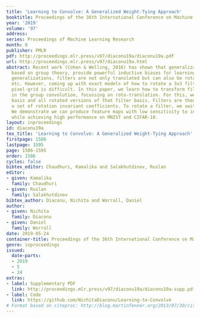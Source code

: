 ```yaml
---
title: 'Learning to Convolve: A Generalized Weight-Tying Approach'
booktitle: Proceedings of the 36th International Conference on Machine Learning
year: '2019'
volume: '97'
address: 
series: Proceedings of Machine Learning Research
month: 0
publisher: PMLR
pdf: http://proceedings.mlr.press/v97/diaconu19a/diaconu19a.pdf
url: http://proceedings.mlr.press/v97/diaconu19a.html
abstract: Recent work (Cohen & Welling, 2016) has shown that generalizations of convolutions,
  based on group theory, provide powerful inductive biases for learning. In these
  generalizations, filters are not only translated but can also be rotated, flipped,
  etc. However, coming up with exact models of how to rotate a 3x3 filter on a square
  pixel-grid is difficult. In this paper, we learn how to transform filters for use
  in the group convolution, focussing on roto-translation. For this, we learn a filter
  basis and all rotated versions of that filter basis. Filters are then encoded by
  a set of rotation invariant coefficients. To rotate a filter, we switch the basis.
  We demonstrate we can produce feature maps with low sensitivity to input rotations,
  while achieving high performance on MNIST and CIFAR-10.
layout: inproceedings
id: diaconu19a
tex_title: 'Learning to Convolve: A Generalized Weight-Tying Approach'
firstpage: 1586
lastpage: 1595
page: 1586-1595
order: 1586
cycles: false
bibtex_editor: Chaudhuri, Kamalika and Salakhutdinov, Ruslan
editor:
- given: Kamalika
  family: Chaudhuri
- given: Ruslan
  family: Salakhutdinov
bibtex_author: Diaconu, Nichita and Worrall, Daniel
author:
- given: Nichita
  family: Diaconu
- given: Daniel
  family: Worrall
date: 2019-05-24
container-title: Proceedings of the 36th International Conference on Machine Learning
genre: inproceedings
issued:
  date-parts:
  - 2019
  - 5
  - 24
extras:
- label: Supplementary PDF
  link: http://proceedings.mlr.press/v97/diaconu19a/diaconu19a-supp.pdf
- label: Code
  link: https://github.com/NichitaDiaconu/Learning-to-Convolve
# Format based on citeproc: http://blog.martinfenner.org/2013/07/30/citeproc-yaml-for-bibliographies/
---
```

